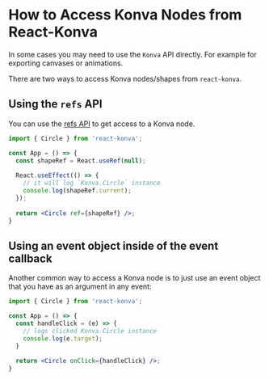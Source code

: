 # How to Access Konva Nodes from React-Konva

In some cases you may need to use the `Konva` API directly. For example for exporting canvases or animations.

There are two ways to access Konva nodes/shapes from `react-konva`.

## Using the `refs` API

You can use the [refs API](https://reactjs.org/docs/refs-and-the-dom.html) to get access to a Konva node.

```jsx
import { Circle } from 'react-konva';

const App = () => {
  const shapeRef = React.useRef(null);
  
  React.useEffect(() => {
    // it will log `Konva.Circle` instance
    console.log(shapeRef.current);
  });
  
  return <Circle ref={shapeRef} />;
}
```

## Using an event object inside of the event callback

Another common way to access a Konva node is to just use an event object that you have as an argument in any event:

```jsx
import { Circle } from 'react-konva';

const App = () => {
  const handleClick = (e) => {
    // logs clicked Konva.Circle instance
    console.log(e.target);
  }
  
  return <Circle onClick={handleClick} />;
}

